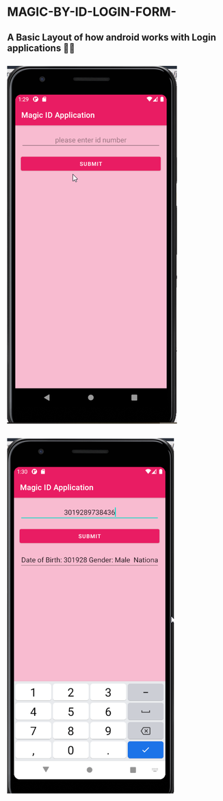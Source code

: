 # MAGIC-BY-ID-LOGIN-FORM-
 A Basic Layout of how android works with Login applications :rainbow::rainbow:
--------------------------------------------------------------------------------------------------------------------------------------
![alt text](one.png)
--------------------------------------------------------------------------------------------------------------------------------------
![alt text](two.png)
--------------------------------------------------------------------------------------------------------------------------------------